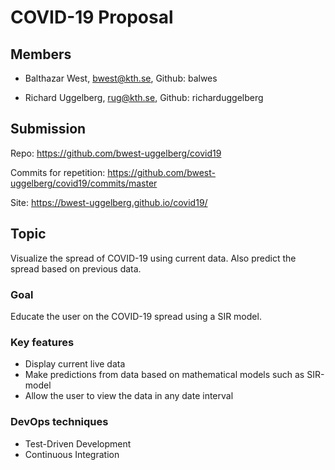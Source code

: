 # COVID-19 Proposal

## Members
* Balthazar West, bwest@kth.se, Github: balwes

* Richard Uggelberg, rug@kth.se, Github: richarduggelberg

## Submission
Repo: https://github.com/bwest-uggelberg/covid19

Commits for repetition: https://github.com/bwest-uggelberg/covid19/commits/master

Site: https://bwest-uggelberg.github.io/covid19/

## Topic
Visualize the spread of COVID-19 using current data.
Also predict the spread based on previous data.

### Goal
Educate the user on the COVID-19 spread using a SIR model.

### Key features
* Display current live data
* Make predictions from data based on mathematical models such as SIR-model
* Allow the user to view the data in any date interval

### DevOps techniques
* Test-Driven Development
* Continuous Integration
